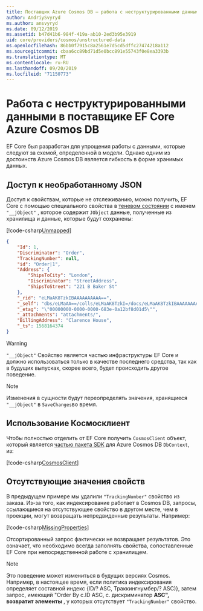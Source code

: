 ```yaml
---
title: Поставщик Azure Cosmos DB — работа с неструктурированными данными — EF Core
author: AndriySvyryd
ms.author: ansvyryd
ms.date: 09/12/2019
ms.assetid: b47d41b6-984f-419a-ab10-2ed3b95e3919
uid: core/providers/cosmos/unstructured-data
ms.openlocfilehash: 86bb0f7915c8a2561e7d5cd5dffc27474218a112
ms.sourcegitcommit: cbaa6cc89bd71d5e0bcc891e55743f0e8ea3393b
ms.translationtype: MT
ms.contentlocale: ru-RU
ms.lasthandoff: 09/20/2019
ms.locfileid: "71150773"
---
```

# <a name="working-with-unstructured-data-in-ef-core-azure-cosmos-db-provider"></a>Работа с неструктурированными данными в поставщике EF Core Azure Cosmos DB

EF Core был разработан для упрощения работы с данными, которые следуют за схемой, определенной в модели. Однако одним из достоинств Azure Cosmos DB является гибкость в форме хранимых данных.

## <a name="accessing-the-raw-json"></a>Доступ к необработанному JSON

Доступ к свойствам, которые не отслеживанию, можно получить, EF Core с помощью специального свойства в [теневом состоянии](../../modeling/shadow-properties.md) с именем `"__jObject"` , которое содержит `JObject` данные, полученные из хранилища и данные, которые будут сохранены:

[!code-csharp[Unmapped](../../../../samples/core/Cosmos/UnstructuredData/Sample.cs?highlight=21-23&name=Unmapped)]

``` json
{
    "Id": 1,
    "Discriminator": "Order",
    "TrackingNumber": null,
    "id": "Order|1",
    "Address": {
        "ShipsToCity": "London",
        "Discriminator": "StreetAddress",
        "ShipsToStreet": "221 B Baker St"
    },
    "_rid": "eLMaAK8TzkIBAAAAAAAAAA==",
    "_self": "dbs/eLMaAA==/colls/eLMaAK8TzkI=/docs/eLMaAK8TzkIBAAAAAAAAAA==/",
    "_etag": "\"00000000-0000-0000-683e-0a12bf8d01d5\"",
    "_attachments": "attachments/",
    "BillingAddress": "Clarence House",
    "_ts": 1568164374
}
```

> [!WARNING]
> `"__jObject"` Свойство является частью инфраструктуры EF Core и должно использоваться только в качестве последнего средства, так как в будущих выпусках, скорее всего, будет происходить другое поведение.

> [!NOTE]
> Изменения в сущности будут переопределять значения, хранящиеся `"__jObject"` в `SaveChanges`во время.

## <a name="using-cosmosclient"></a>Использование Космосклиент

Чтобы полностью отделить от EF Core получить `CosmosClient` объект, который является [частью пакета SDK](https://docs.microsoft.com/en-us/azure/cosmos-db/sql-api-get-started) для Azure Cosmos DB `DbContext`, из:

[!code-csharp[CosmosClient](../../../../samples/core/Cosmos/UnstructuredData/Sample.cs?highlight=3&name=CosmosClient)]

## <a name="missing-property-values"></a>Отсутствующие значения свойств

В предыдущем примере мы удалили `"TrackingNumber"` свойство из заказа. Из-за того, как индексирование работает в Cosmos DB, запросы, ссылающиеся на отсутствующее свойство в другом месте, чем в проекции, могут возвращать непредвиденные результаты. Например:

[!code-csharp[MissingProperties](../../../../samples/core/Cosmos/UnstructuredData/Sample.cs?name=MissingProperties)]

Отсортированный запрос фактически не возвращает результатов. Это означает, что необходимо всегда заполнять свойства, сопоставленные EF Core при непосредственной работе с хранилищем.

> [!NOTE]
> Это поведение может измениться в будущих версиях Cosmos. Например, в настоящее время, если политика индексирования определяет составной индекс {ID/? ASC, Траккингнумбер/? ASC)}, затем запрос, имеющий "Order By c.ID ASC, c. дискриминатор __ASC", возвратит элементы__ , у которых отсутствует `"TrackingNumber"` свойство.